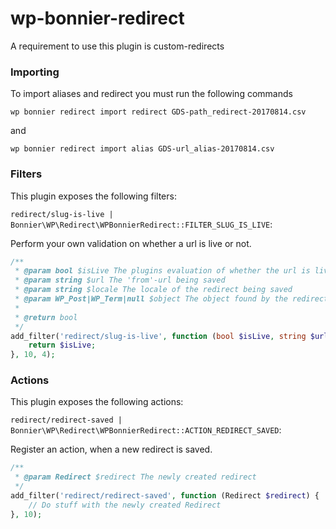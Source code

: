 # wp-bonnier-redirect

A requirement to use this plugin is custom-redirects


### Importing

To import aliases and redirect you must run the following commands

`wp bonnier redirect import redirect GDS-path_redirect-20170814.csv`

and

`wp bonnier redirect import alias GDS-url_alias-20170814.csv`

### Filters
This plugin exposes the following filters:

`redirect/slug-is-live | Bonnier\WP\Redirect\WPBonnierRedirect::FILTER_SLUG_IS_LIVE`:

Perform your own validation on whether a url is live or not.

```php
/**
 * @param bool $isLive The plugins evaluation of whether the url is live or not
 * @param string $url The 'from'-url being saved
 * @param string $locale The locale of the redirect being saved
 * @param WP_Post|WP_Term|null $object The object found by the redirect plugin - null if $isLive == false
 *
 * @return bool
 */
add_filter('redirect/slug-is-live', function (bool $isLive, string $url, string $locale, $object) {
    return $isLive;
}, 10, 4);
```

### Actions
This plugin exposes the following actions:

`redirect/redirect-saved | Bonnier\WP\Redirect\WPBonnierRedirect::ACTION_REDIRECT_SAVED`:

Register an action, when a new redirect is saved.

```php
/**
 * @param Redirect $redirect The newly created redirect
 */
add_filter('redirect/redirect-saved', function (Redirect $redirect) {
    // Do stuff with the newly created Redirect
}, 10);
```




